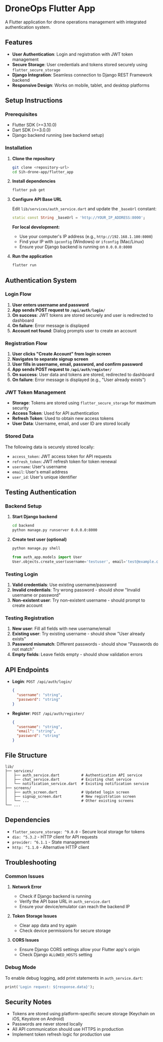 # DroneOps Flutter App

A Flutter application for drone operations management with integrated authentication system.

## Features

- **User Authentication**: Login and registration with JWT token management
- **Secure Storage**: User credentials and tokens stored securely using `flutter_secure_storage`
- **Django Integration**: Seamless connection to Django REST Framework backend
- **Responsive Design**: Works on mobile, tablet, and desktop platforms

## Setup Instructions

### Prerequisites

- Flutter SDK (>=3.10.0)
- Dart SDK (>=3.0.0)
- Django backend running (see backend setup)

### Installation

1. **Clone the repository**
   ```bash
   git clone <repository-url>
   cd Sih-drone-app/flutter_app
   ```

2. **Install dependencies**
   ```bash
   flutter pub get
   ```

3. **Configure API Base URL**
   
   Edit `lib/services/auth_service.dart` and update the `_baseUrl` constant:
   ```dart
   static const String _baseUrl = 'http://YOUR_IP_ADDRESS:8000';
   ```
   
   **For local development:**
   - Use your computer's IP address (e.g., `http://192.168.1.100:8000`)
   - Find your IP with `ipconfig` (Windows) or `ifconfig` (Mac/Linux)
   - Ensure your Django backend is running on `0.0.0.0:8000`

4. **Run the application**
   ```bash
   flutter run
   ```

## Authentication System

### Login Flow

1. **User enters username and password**
2. **App sends POST request to `/api/auth/login/`**
3. **On success**: JWT tokens are stored securely and user is redirected to dashboard
4. **On failure**: Error message is displayed
5. **Account not found**: Dialog prompts user to create an account

### Registration Flow

1. **User clicks "Create Account" from login screen**
2. **Navigates to separate signup screen**
3. **User fills in username, email, password, and confirm password**
4. **App sends POST request to `/api/auth/register/`**
5. **On success**: User data and tokens are stored, redirected to dashboard
6. **On failure**: Error message is displayed (e.g., "User already exists")

### JWT Token Management

- **Storage**: Tokens are stored using `flutter_secure_storage` for maximum security
- **Access Token**: Used for API authentication
- **Refresh Token**: Used to obtain new access tokens
- **User Data**: Username, email, and user ID are stored locally

### Stored Data

The following data is securely stored locally:
- `access_token`: JWT access token for API requests
- `refresh_token`: JWT refresh token for token renewal
- `username`: User's username
- `email`: User's email address
- `user_id`: User's unique identifier

## Testing Authentication

### Backend Setup

1. **Start Django backend**
   ```bash
   cd backend
   python manage.py runserver 0.0.0.0:8000
   ```

2. **Create test user (optional)**
   ```bash
   python manage.py shell
   ```
   ```python
   from auth_app.models import User
   User.objects.create_user(username='testuser', email='test@example.com', password='testpass123')
   ```

### Testing Login

1. **Valid credentials**: Use existing username/password
2. **Invalid credentials**: Try wrong password - should show "Invalid username or password"
3. **Non-existent user**: Try non-existent username - should prompt to create account

### Testing Registration

1. **New user**: Fill all fields with new username/email
2. **Existing user**: Try existing username - should show "User already exists"
3. **Password mismatch**: Different passwords - should show "Passwords do not match"
4. **Empty fields**: Leave fields empty - should show validation errors

## API Endpoints

- **Login**: `POST /api/auth/login/`
  ```json
  {
    "username": "string",
    "password": "string"
  }
  ```

- **Register**: `POST /api/auth/register/`
  ```json
  {
    "username": "string",
    "email": "string",
    "password": "string"
  }
  ```

## File Structure

```
lib/
├── services/
│   ├── auth_service.dart          # Authentication API service
│   ├── chat_service.dart          # Existing chat service
│   └── notification_service.dart  # Existing notification service
├── screens/
│   ├── auth_screen.dart           # Updated login screen
│   ├── signup_screen.dart         # New registration screen
│   └── ...                        # Other existing screens
└── ...
```

## Dependencies

- `flutter_secure_storage: ^9.0.0` - Secure local storage for tokens
- `dio: ^5.3.2` - HTTP client for API requests
- `provider: ^6.1.1` - State management
- `http: ^1.1.0` - Alternative HTTP client

## Troubleshooting

### Common Issues

1. **Network Error**
   - Check if Django backend is running
   - Verify the API base URL in `auth_service.dart`
   - Ensure your device/emulator can reach the backend IP

2. **Token Storage Issues**
   - Clear app data and try again
   - Check device permissions for secure storage

3. **CORS Issues**
   - Ensure Django CORS settings allow your Flutter app's origin
   - Check Django `ALLOWED_HOSTS` setting

### Debug Mode

To enable debug logging, add print statements in `auth_service.dart`:
```dart
print('Login request: ${response.data}');
```

## Security Notes

- Tokens are stored using platform-specific secure storage (Keychain on iOS, Keystore on Android)
- Passwords are never stored locally
- All API communication should use HTTPS in production
- Implement token refresh logic for production use
